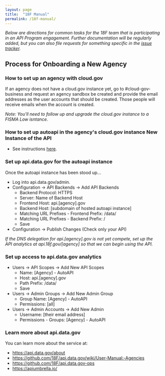 ```yaml
---
layout: page
title:  "18F Manual"
permalink: /18f-manual/
---
```


_Below are directions for common tasks for the 18F team that is participating in an API Program engagement.  Further documentation will be regularly added, but you can also file requests for something specific in the [issue tracker](https://github.com/18F/api-program/issues)._

## Process for Onboarding a New Agency

### How to set up an agency with cloud.gov 

If an agency does not have a cloud.gov instance yet, go to #cloud-gov-business and request an agency sandbox be created and provide the email addresses as the user accounts that should be created.  Those people will receive emails when the account is created.  

_Note: You'll need to follow up and upgrade the cloud.gov instance to a FISMA Low isntance._


### How to set up autoapi in the agency's cloud.gov instance  New Instance of the API

* See instructions [here](https://github.com/18F/autoapi/blob/master/instructions.md).  

### Set up api.data.gov for the autoapi instance

Once the autoapi instance has been stood up... 

* Log into api.data.gov/admin.  
* Configuration -> API Backends -> Add API Backends 
  * Backend Protocol: HTTPS
  * Server: Name of Backend Host 
  * Frontend Host: api.[agency].gov
  * Backend Host: [subdomain of hosted autoapi instance]
  * Matching URL Prefixes - Frontend Prefix: /data/
  * Matching URL Prefixes - Backend Prefix: /
  * Save
* Configuration -> Publish Changes (Check only your API)

_If the DNS delegation for api.[agency].gov is not yet compete, set up the API analytics at api.18f.gov/[agency] so that we can begin using the API._

### Set up access to api.data.gov analytics  

* Users -> API Scopes -> Add New API Scopes
  * Name: [Agency] - AutoAPI 
  * Host: api.[agency].gov
  * Path Prefix: /data/
  * Save
* Users -> Admin Groups -> Add New Admin Group
  * Group Name: [Agency] - AutoAPI 
  * Permissions: [all]
* Users -> Admin Accounts -> Add New Admin
  * Username: [their email address] 
  * Permissions - Groups: [Agency] - AutoAPI 

### Learn more about api.data.gov

You can learn more about the service at: 
* https://api.data.gov/about
* https://github.com/18F/api.data.gov/wiki/User-Manual:-Agencies
* https://github.com/18F/api.data.gov-ops
* https://apiumbrella.io/

